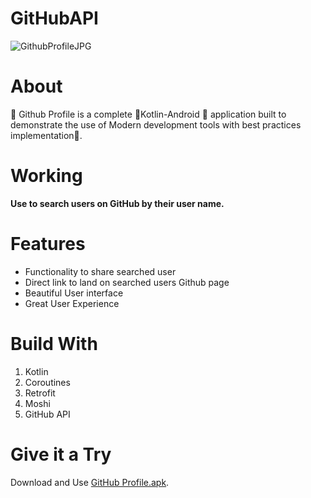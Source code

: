 
# GitHubAPI

![GithubProfileJPG](https://user-images.githubusercontent.com/52439127/111970805-b0b89300-8b21-11eb-9a75-ce536e324d7a.jpg)

# About
📒 Github Profile is a complete 💎Kotlin-Android 📱 application built to demonstrate the use of Modern development tools with best practices implementation🦸.

# Working
**Use to search users on GitHub by their user name.**

# Features 
- Functionality to share searched user
- Direct link to land on searched users Github page
- Beautiful User interface
- Great User Experience

# Build With
1. Kotlin
2. Coroutines
3. Retrofit
4. Moshi
5. GitHub API

# Give it a Try
Download and Use [GitHub Profile.apk](https://github.com/Abhijeet1710/GitHubAPI/releases/tag/v1.0).
